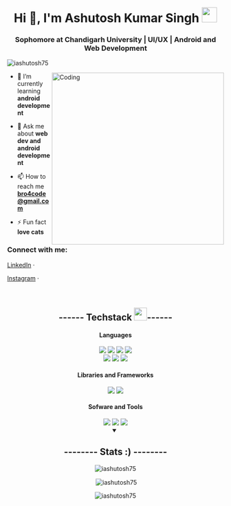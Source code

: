<h1 align="center">Hi 👋, I'm Ashutosh Kumar Singh  <img src="https://cdn.discordapp.com/emojis/708780901642797076.gif" height="35px"> </h1>
<h3 align="center">Sophomore at Chandigarh University | UI/UX | Android and Web Development</h3>

<p align="left"> <img src="https://komarev.com/ghpvc/?username=iashutosh75&label=Profile%20views&color=0e75b6&style=flat" alt="iashutosh75" /> </p>
<img align="right" alt="Coding" width="400" src="https://media.tenor.com/-UygBh3nnfEAAAAC/coding.gif">

- 🌱 I’m currently learning **android development**

- 💬 Ask me about **web dev and android development**

- 📫 How to reach me **bro4code@gmail.com**

- ⚡ Fun fact **love cats**

<h3 align="left">Connect with me:</h3>

<a href="https://linkedin.com/in/iashutosh75" target="_blank">LinkedIn</a> ·

<a href="https://instagram.com/iashutos_h" target="_blank">Instagram</a> ·

<div align="center">
 <br>
<summary><h2 align="center" > ------ Techstack <img src="https://cdn.discordapp.com/emojis/804331814004850698.png?v=1" width="30px">------</h2></summary>
<h4>Languages</h4>
<img src="https://img.shields.io/badge/-cpp-silver?style=for-the-badge">
<img src="https://img.shields.io/badge/-python-silver?style=for-the-badge">
<img src="https://img.shields.io/badge/-c language-silver?style=for-the-badge">
<img src="https://img.shields.io/badge/-Dart-silver?style=for-the-badge">

<br>
<img src="https://img.shields.io/badge/-HTML 5-grey?style=for-the-badge">
<img src="https://img.shields.io/badge/-CSS-grey?style=for-the-badge">
<img src="https://img.shields.io/badge/-Javascript-grey?style=for-the-badge">

<h4>Libraries and Frameworks</h4>
<!-- <img src="https://img.shields.io/badge/-React-silver?style=for-the-badge"> -->
<img src="https://img.shields.io/badge/-Firebase Database-grey?style=for-the-badge" >
<img src="https://img.shields.io/badge/-Flutter-silver?style=for-the-badge">

<h4>Sofware and Tools</h4>
<img src="https://img.shields.io/badge/-git-grey?style=for-the-badge">
<img src="https://img.shields.io/badge/-github-grey?style=for-the-badge">
<img src="https://img.shields.io/badge/-vs code-silver?style=for-the-badge">
<br>
</div>

<div  align="center">
<details open>
<summary><h2>-------- Stats :) -------- </h2></summary>
<p><img align="center" src="https://github-readme-stats.vercel.app/api/top-langs?username=iashutosh75&show_icons=true&locale=en&layout=compact" alt="iashutosh75" /></p>

<p>&nbsp;<img align="center" src="https://github-readme-stats.vercel.app/api?username=iashutosh75&show_icons=true&locale=en" alt="iashutosh75" /></p>

<p><img align="center" src="https://github-readme-streak-stats.herokuapp.com/?user=iashutosh75&" alt="iashutosh75" /></p>
</details>
</div>
